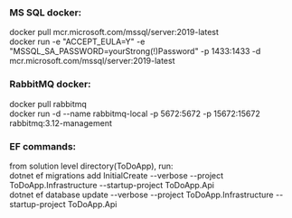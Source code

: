 ### MS SQL docker:
docker pull mcr.microsoft.com/mssql/server:2019-latest \
docker run -e "ACCEPT_EULA=Y" -e "MSSQL_SA_PASSWORD=yourStrong(!)Password" -p 1433:1433 -d mcr.microsoft.com/mssql/server:2019-latest

### RabbitMQ docker:
docker pull rabbitmq \
docker run -d --name rabbitmq-local -p 5672:5672 -p 15672:15672 rabbitmq:3.12-management

### EF commands:
from solution level directory(ToDoApp), run:\
dotnet ef migrations add InitialCreate --verbose --project ToDoApp.Infrastructure --startup-project ToDoApp.Api \
dotnet ef database update --verbose --project ToDoApp.Infrastructure --startup-project ToDoApp.Api